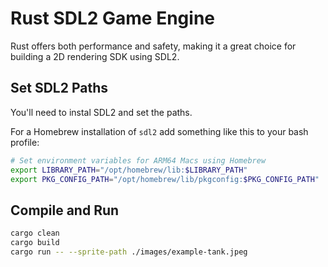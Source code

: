 # Rust SDL2 Game Engine

Rust offers both performance and safety, making it a great choice for building a 2D rendering SDK using SDL2.

## Set SDL2 Paths

You'll need to instal SDL2 and set the paths.

For a Homebrew installation of `sdl2` add something like this to your bash profile:

```bash
# Set environment variables for ARM64 Macs using Homebrew
export LIBRARY_PATH="/opt/homebrew/lib:$LIBRARY_PATH"
export PKG_CONFIG_PATH="/opt/homebrew/lib/pkgconfig:$PKG_CONFIG_PATH"
```

## Compile and Run

```bash
cargo clean
cargo build
cargo run -- --sprite-path ./images/example-tank.jpeg
```
